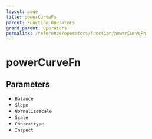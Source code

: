 ```yaml
---
layout: page
title: powerCurveFn
parent: Function Operators
grand_parent: Operators
permalink: /reference/operators/function/powerCurveFn
---
```


# powerCurveFn

## Parameters

* `Balance`
* `Slope`
* `Normalizescale`
* `Scale`
* `Contexttype`
* `Inspect`
